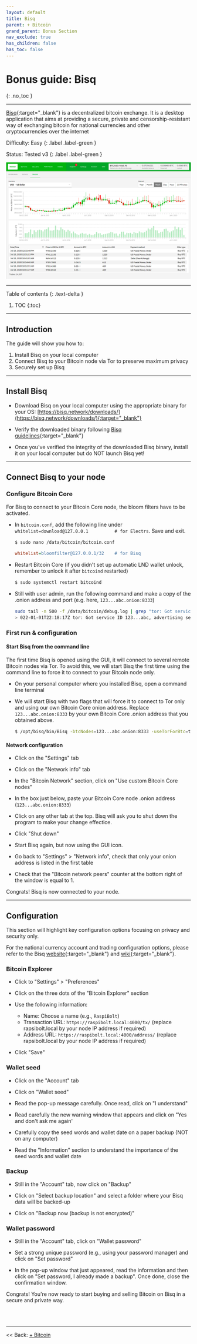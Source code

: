 ```yaml
---
layout: default
title: Bisq
parent: + Bitcoin
grand_parent: Bonus Section
nav_exclude: true
has_children: false
has_toc: false
---
```


# Bonus guide: Bisq
{: .no_toc }

---

[Bisq](https://bisq.network/){:target="_blank"} is a decentralized bitcoin exchange. 
It is a desktop application that aims at providing a secure, private and censorship-resistant way of exchanging bitcoin for national currencies and other cryptocurrencies over the internet

Difficulty: Easy
{: .label .label-green }

Status: Tested v3
{: .label .label-green }

![Bisq](../../images/bisq.png)

---

Table of contents
{: .text-delta }

1. TOC
{:toc}

---

## Introduction

The guide will show you how to:

1. Install Bisq on your local computer
1. Connect Bisq to your Bitcoin node via Tor to preserve maximum privacy
1. Securely set up Bisq

---

## Install Bisq

* Download Bisq on your local computer using the appropriate binary for your OS: [https://bisq.network/downloads/](https://bisq.network/downloads/){:target="_blank"}

* Verify the downloaded binary following [Bisq guidelines](https://bisq.wiki/Downloading_and_installing){:target="_blank"}

* Once you've verified the integrity of the downloaded Bisq binary, install it on your local computer but do NOT launch Bisq yet!

---

## Connect Bisq to your node

### Configure Bitcoin Core

For Bisq to connect to your Bitcoin Core node, the bloom filters have to be activated.

* In `bitcoin.conf`, add the following line under `whitelist=download@127.0.0.1          # for Electrs`. Save and exit.

  ```sh
  $ sudo nano /data/bitcoin/bitcoin.conf
  ```

  ```ini
  whitelist=bloomfilter@127.0.0.1/32    # for Bisq
  ```

* Restart Bitcoin Core (if you didn't set up automatic LND wallet unlock, remember to unlock it after `bitcoind` restarted)

  ```sh
  $ sudo systemctl restart bitcoind
  ```

* Still with user admin, run the following command and make a copy of the .onion address and port (e.g. here, `123...abc.onion:8333`)

  ```sh
  sudo tail -n 500 -f /data/bitcoin/debug.log | grep "tor: Got service ID"
  > 022-01-01T22:18:17Z tor: Got service ID 123...abc, advertising service 123...abc.onion:8333
  ```

### First run & configuration

#### Start Bisq from the command line

The first time Bisq is opened using the GUI, it will connect to several remote Bitcoin nodes via Tor. 
To avoid this, we will start Bisq the first time using the command line to force it to connect to your Bitcoin node only.

* On your personal computer where you installed Bisq, open a command line terminal

* We will start Bisq with two flags that will force it to connect to Tor only and using our own Bitcoin Core onion address. 
Replace `123...abc.onion:8333` by your own Bitcoin Core .onion address that you obtained above.
  
  ```sh
  $ /opt/bisq/bin/Bisq -btcNodes=123...abc.onion:8333 -useTorForBtc=true
  ```

#### Network configuration

* Click on the "Settings" tab

* Click on the "Network info" tab

* In the "Bitcoin Network" section, click on "Use custom Bitcoin Core nodes"

* In the box just below, paste your Bitcoin Core node .onion address (`123...abc.onion:8333`)

* Click on any other tab at the top. Bisq will ask you to shut down the program to make your change effectice.

* Click "Shut down"

* Start Bisq again, but now using the GUI icon.

* Go back to "Settings" > "Network info", check that only your onion address is listed in the first table 

* Check that the "Bitcoin network peers" counter at the bottom right of the window is equal to 1.

Congrats! Bisq is now connected to your node.

--- 

## Configuration

This section will highlight key configuration options focusing on privacy and security only.  

For the national currency account and trading configuration options, please refer to the Bisq [website](https://bisq.network/getting-started/){:target="_blank"} and [wiki](https://bisq.wiki/Main_Page){:target="_blank"}. 

### Bitcoin Explorer

* Click to "Settings" > "Preferences"

* Click on the three dots of the "Bitcoin Explorer" section

* Use the following information:
  * Name: Choose a name (e.g., `RaspiBolt`)
  * Transaction URL: `https://raspibolt.local:4000/tx/` (replace rapsibolt.local by your node IP address if required)
  * Address URL: `https://raspibolt.local:4000/address/` (replace rapsibolt.local by your node IP address if required)

* Click "Save"

### Wallet seed

* Click on the "Account" tab

* Click on "Wallet seed"

* Read the pop-up message carefully. Once read, click on "I understand"

* Read carefully the new warning window that appears and click on "Yes and don't ask me again'

* Carefully copy the seed words and wallet date on a paper backup (NOT on any computer)

* Read the "Information" section to understand the importance of the seed words and wallet date

### Backup

* Still in the "Account" tab, now click on "Backup"

* Click on "Select backup location" and select a folder where your Bisq data will be backed-up

* Click on "Backup now (backup is not encrypted)"


### Wallet password

* Still in the "Account" tab, click on "Wallet password"

* Set a strong unique password (e.g., using your password manager) and click on "Set password"

* In the pop-up window that just appeared, read the information and then click on "Set password, I already made a backup". Once done, close the confirmation window.

Congrats! You're now ready to start buying and selling Bitcoin on Bisq in a secure and private way.

<br /><br />

---

<< Back: [+ Bitcoin](index.md)
